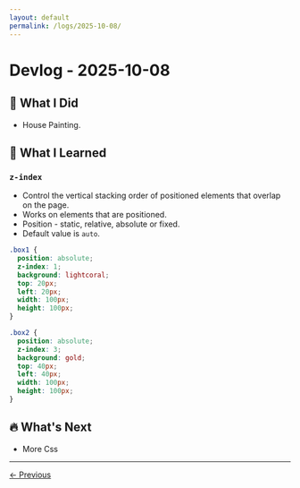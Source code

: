 ```yaml
---
layout: default
permalink: /logs/2025-10-08/
---
```


# Devlog - 2025-10-08

## 🚀 What I Did

- House Painting.

## 🧠 What I Learned

### `z-index`

- Control the vertical stacking order of positioned elements that overlap on the page.
- Works on elements that are positioned.
- Position - static, relative, absolute or fixed.
- Default value is `auto`.

```css
.box1 {
  position: absolute;
  z-index: 1;
  background: lightcoral;
  top: 20px;
  left: 20px;
  width: 100px;
  height: 100px;
}

.box2 {
  position: absolute;
  z-index: 3;
  background: gold;
  top: 40px;
  left: 40px;
  width: 100px;
  height: 100px;
}
```

## 🔥 What's Next

- More Css

---

[← Previous]({{site.baseurl}}/logs/2025-10-07/)
